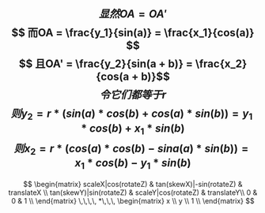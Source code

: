 $$ 显然OA = OA' $$
$$ 而OA = \frac{y_1}{sin(a)} = \frac{x_1}{cos(a)} $$
$$ 且OA' = \frac{y_2}{sin(a + b)} = \frac{x_2}{cos(a + b)}$$
$$ 令它们都等于r$$
$$则 y_2 = r * (sin(a) * cos(b) + cos(a) * sin(b)) = y_1 * cos(b) + x_1 * sin(b)$$
$$则 x_2 = r * (cos(a) * cos(b) - sina(a) * sin(b)) = x_1 * cos(b) - y_1 * sin(b)$$
---
$$
        \begin{matrix}
        scaleX|cos(rotateZ) & tan(skewX)|-sin(rotateZ) & translateX \\
        tan(skewY)|sin(rotateZ) & scaleY|cos(rotateZ) &  translateY\\ 
        0 & 0 & 1 \\
        \end{matrix} 
        \,\,\,\, *\,\,\,
        \begin{matrix}
        x \\
        y \\ 
        1 \\
        \end{matrix} 
$$